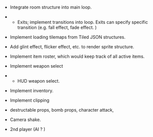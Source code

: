

- Integrate room structure into main loop.
-  + Exits;  implement transitions into loop.
	Exits can specify specific transition (e.g. fall effect, fade effect. )

- Implement loading tilemaps from Tiled JSON structures.

- Add glint effect, flicker effect, etc. to render sprite structure.

-  Implement item roster, which would keep track of all active items.

-  Implement weapon select
-  + HUD weapon select.

-  Implement inventory.

-  Implement clipping

-  destructable props, bomb props, character attack,

-  Camera shake.

-  2nd player (AI ? )
